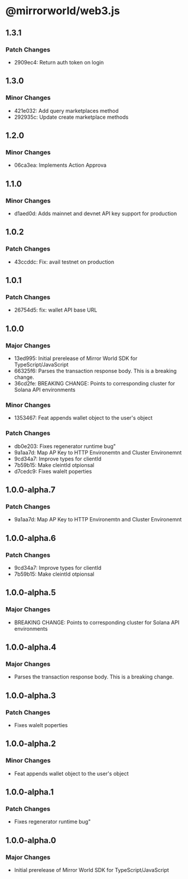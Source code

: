 # @mirrorworld/web3.js

## 1.3.1

### Patch Changes

- 2909ec4: Return auth token on login

## 1.3.0

### Minor Changes

- 421e032: Add query marketplaces method
- 292935c: Update create marketplace methods

## 1.2.0

### Minor Changes

- 06ca3ea: Implements Action Approva

## 1.1.0

### Minor Changes

- d1aed0d: Adds mainnet and devnet API key support for production

## 1.0.2

### Patch Changes

- 43ccddc: Fix: avail testnet on production

## 1.0.1

### Patch Changes

- 26754d5: fix: wallet API base URL

## 1.0.0

### Major Changes

- 13ed995: Initial prerelease of Mirror World SDK for TypeScript/JavaScript
- 66325f6: Parses the transaction response body. This is a breaking change.
- 36cd2fe: BREAKING CHANGE: Points to corresponding cluster for Solana API environments

### Minor Changes

- 1353467: Feat appends wallet object to the user's object

### Patch Changes

- db0e203: Fixes regenerator runtime bug"
- 9a1aa7d: Map AP Key to HTTP Environemtn and Cluster Environemnt
- 9cd34a7: Improve types for clientId
- 7b59b15: Make cleintId otpionsal
- d7cedc9: Fixes walelt poperties

## 1.0.0-alpha.7

### Patch Changes

- 9a1aa7d: Map AP Key to HTTP Environemtn and Cluster Environemnt

## 1.0.0-alpha.6

### Patch Changes

- 9cd34a7: Improve types for clientId
- 7b59b15: Make cleintId otpionsal

## 1.0.0-alpha.5

### Major Changes

- BREAKING CHANGE: Points to corresponding cluster for Solana API environments

## 1.0.0-alpha.4

### Major Changes

- Parses the transaction response body. This is a breaking change.

## 1.0.0-alpha.3

### Patch Changes

- Fixes walelt poperties

## 1.0.0-alpha.2

### Minor Changes

- Feat appends wallet object to the user's object

## 1.0.0-alpha.1

### Patch Changes

- Fixes regenerator runtime bug"

## 1.0.0-alpha.0

### Major Changes

- Initial prerelease of Mirror World SDK for TypeScript/JavaScript
